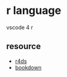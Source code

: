 # r language

vscode 4 r

## resource

- [r4ds](https://github.com/hadley/r4ds)
- [bookdown](https://github.com/rstudio/bookdown)
